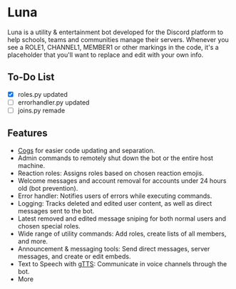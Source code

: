# Luna

Luna is a utility &amp; entertainment bot developed for the Discord platform to help schools, teams and communities manage their servers. 
Whenever you see a ROLE1, CHANNEL1, MEMBER1 or other markings in the code, it's a placeholder that you'll want to replace and edit with your own info. 

## To-Do List
- [x] roles.py updated
- [ ] errorhandler.py updated
- [ ] joins.py remade
## Features
- [Cogs](https://discordpy.readthedocs.io/en/stable/ext/commands/cogs.html) for easier code updating and separation.
- Admin commands to remotely shut down the bot or the entire host machine.
- Reaction roles: Assigns roles based on chosen reaction emojis.
- Welcome messages and account removal for accounts under 24 hours old (bot prevention).
- Error handler: Notifies users of errors while executing commands.
- Logging: Tracks deleted and edited user content, as well as direct messages sent to the bot.
- Latest removed and edited message sniping for both normal users and chosen special roles.
- Wide range of utility commands: Add roles, create lists of all members, and more.
- Announcement & messaging tools: Send direct messages, server messages, and create or edit embeds.
- Text to Speech with [gTTS](https://pypi.org/project/gTTS/): Communicate in voice channels through the bot.
- More
